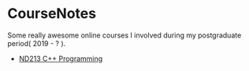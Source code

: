 # CourseNotes

Some really awesome online courses I involved during my postgraduate period( 2019 - ? ).

* [ND213 C++ Programming](#ND213-C++-Programming)

